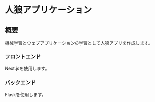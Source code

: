 # 人狼アプリケーション

## 概要
機械学習とウェブアプリケーションの学習として人狼アプリを作成します。

### フロントエンド
Next.jsを使用します。

### バックエンド
Flaskを使用します。


